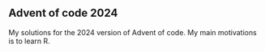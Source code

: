 ## Advent of code 2024

My solutions for the 2024 version of Advent of code.
My main motivations is to learn R.
